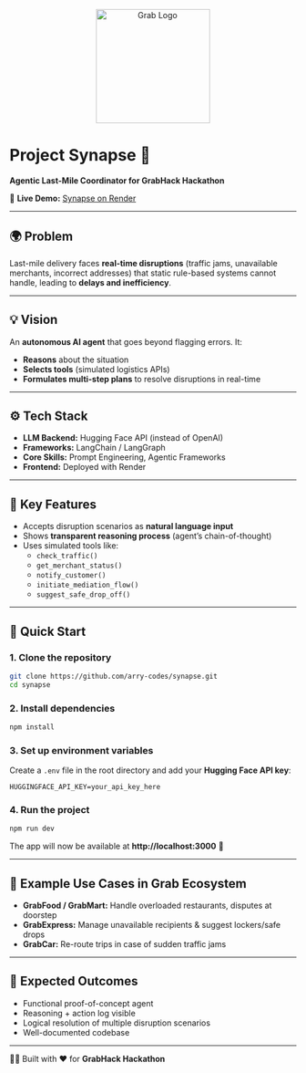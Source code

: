 
<p align="center">
  <img src="https://www.google.com/url?sa=i&url=https%3A%2F%2Flogos-world.net%2Fgrab-logo%2F&psig=AOvVaw0RjG7Ow6AOZIAdholvMDMH&ust=1757900342234000&source=images&cd=vfe&opi=89978449&ved=0CBUQjRxqFwoTCLDn8J2P148DFQAAAAAdAAAAABAE" alt="Grab Logo" width="200"/>
</p>

# Project Synapse 🚀  
**Agentic Last-Mile Coordinator for GrabHack Hackathon**  

🔗 **Live Demo:** [Synapse on Render](https://synapse-rej4.onrender.com/)  

---

## 🌍 Problem  
Last-mile delivery faces **real-time disruptions** (traffic jams, unavailable merchants, incorrect addresses) that static rule-based systems cannot handle, leading to **delays and inefficiency**.  

---

## 💡 Vision  
An **autonomous AI agent** that goes beyond flagging errors. It:  
- **Reasons** about the situation  
- **Selects tools** (simulated logistics APIs)  
- **Formulates multi-step plans** to resolve disruptions in real-time  

---

## ⚙️ Tech Stack  
- **LLM Backend:** Hugging Face API (instead of OpenAI)  
- **Frameworks:** LangChain / LangGraph  
- **Core Skills:** Prompt Engineering, Agentic Frameworks  
- **Frontend:** Deployed with Render  

---

## 🔑 Key Features  
- Accepts disruption scenarios as **natural language input**  
- Shows **transparent reasoning process** (agent’s chain-of-thought)  
- Uses simulated tools like:  
  - `check_traffic()`  
  - `get_merchant_status()`  
  - `notify_customer()`  
  - `initiate_mediation_flow()`  
  - `suggest_safe_drop_off()`  

---

## 🚀 Quick Start  

### 1. Clone the repository  
```bash
git clone https://github.com/arry-codes/synapse.git
cd synapse
```

### 2. Install dependencies  
```bash
npm install
```

### 3. Set up environment variables  
Create a `.env` file in the root directory and add your **Hugging Face API key**:  
```env
HUGGINGFACE_API_KEY=your_api_key_here
```

### 4. Run the project  
```bash
npm run dev
```

The app will now be available at **http://localhost:3000** 🎉  

---

## 🚚 Example Use Cases in Grab Ecosystem  
- **GrabFood / GrabMart:** Handle overloaded restaurants, disputes at doorstep  
- **GrabExpress:** Manage unavailable recipients & suggest lockers/safe drops  
- **GrabCar:** Re-route trips in case of sudden traffic jams  

---

## 📜 Expected Outcomes  
- Functional proof-of-concept agent  
- Reasoning + action log visible  
- Logical resolution of multiple disruption scenarios  
- Well-documented codebase  

---

👨‍💻 Built with ❤️ for **GrabHack Hackathon**  
